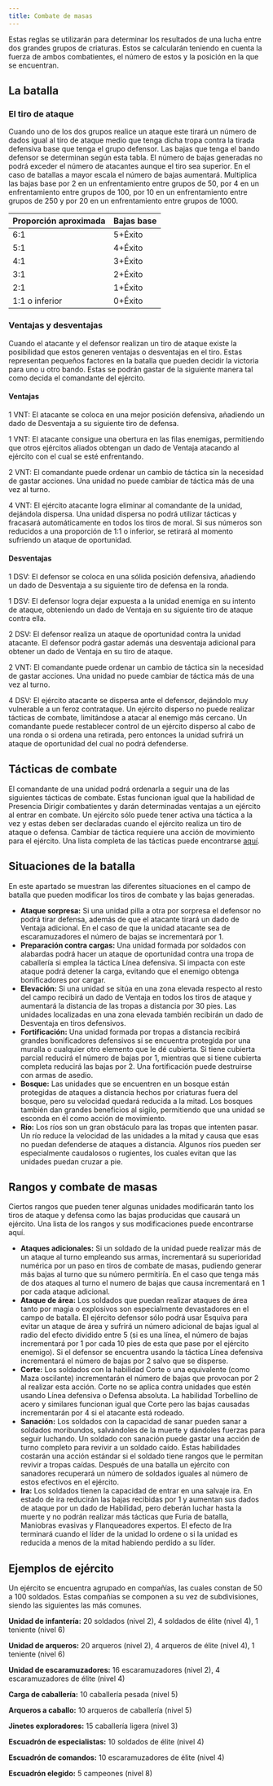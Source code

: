 ```yaml
---
title: Combate de masas
---
```


Estas reglas se utilizarán para determinar los resultados de una lucha entre dos grandes grupos de criaturas. Estos se calcularán teniendo en cuenta la fuerza de ambos combatientes, el número de estos y la posición en la que se encuentran. 

## La batalla

### El tiro de ataque

Cuando uno de los dos grupos realice un ataque este tirará un número de dados igual al tiro de ataque medio que tenga dicha tropa contra la tirada defensiva base que tenga el grupo defensor. Las bajas que tenga el bando defensor se determinan según esta tabla. El número de bajas generadas no podrá exceder el número de atacantes aunque el tiro sea superior. En el caso de batallas a mayor escala el número de bajas aumentará. Multiplica las bajas base por 2 en un enfrentamiento entre grupos de 50, por 4 en un enfrentamiento entre grupos de 100, por 10 en un enfrentamiento entre grupos de 250 y por 20 en un enfrentamiento entre grupos de 1000.

| Proporción aproximada | Bajas base |
| --------------------- | ---------- |
| 6:1                   | 5+Éxito    |
| 5:1                   | 4+Éxito    |
| 4:1                   | 3+Éxito    |
| 3:1​                   | 2+Éxito    |
| 2:1                   | 1+Éxito    |
| 1:1 o inferior        | 0+Éxito    |

### Ventajas y desventajas

Cuando el atacante y el defensor realizan un tiro de ataque existe la posibilidad que estos generen ventajas o desventajas en el tiro. Estas representan pequeños factores en la batalla que pueden decidir la victoria para uno u otro bando. Estas se podrán gastar de la siguiente manera tal como decida el comandante del ejército.

#### Ventajas

1 VNT: El atacante se coloca en una mejor posición defensiva, añadiendo un dado de Desventaja a su siguiente tiro de defensa.

1 VNT: El atacante consigue una obertura en las filas enemigas, permitiendo que otros ejércitos aliados obtengan un dado de Ventaja atacando al ejército con el cual se esté enfrentando.

2 VNT: El comandante puede ordenar un cambio de táctica sin la necesidad de gastar acciones. Una unidad no puede cambiar de táctica más de una vez al turno.

4 VNT: El ejército atacante logra eliminar al comandante de la unidad, dejándola dispersa. Una unidad dispersa no podrá utilizar tácticas y fracasará automáticamente en todos los tiros de moral. Si sus números son reducidos a una proporción de 1:1 o inferior, se retirará al momento sufriendo un ataque de oportunidad.

#### Desventajas

1 DSV: El defensor se coloca en una sólida posición defensiva, añadiendo un dado de Desventaja a su siguiente tiro de defensa en la ronda.

1 DSV: El defensor logra dejar expuesta a la unidad enemiga en su intento de ataque, obteniendo un dado de Ventaja en su siguiente tiro de ataque contra ella.

2 DSV: El defensor realiza un ataque de oportunidad contra la unidad atacante. El defensor podrá gastar además una desventaja adicional para obtener un dado de Ventaja en su tiro de ataque.

2  VNT: El comandante puede ordenar un cambio de táctica sin la necesidad de gastar acciones. Una unidad no puede cambiar de táctica más de una vez al turno.

4 DSV: El ejército atacante se dispersa ante el defensor, dejándolo muy vulnerable a un feroz contrataque. Un ejército disperso no puede realizar tácticas de combate, limitándose a atacar al enemigo más cercano. Un comandante puede restablecer control de un ejército disperso al cabo de una ronda o si ordena una retirada, pero entonces la unidad sufrirá un ataque de oportunidad del cual no podrá defenderse.

## Tácticas de combate

El comandante de una unidad podrá ordenarla a seguir una de las siguientes tácticas de combate. Estas funcionan igual que la habilidad de Presencia Dirigir combatientes y darán determinadas ventajas a un ejército al entrar en combate. Un ejército sólo puede tener activa una táctica a la vez y estas deben ser declaradas cuando el ejército realiza un tiro de ataque o defensa. Cambiar de táctica requiere una acción de movimiento para el ejército. Una lista completa de las tácticas puede encontrarse [aquí](https://raldamain.com/rules/Reglas%20adicionales/tacticas%20de%20combate.html).

## Situaciones de la batalla

En este apartado se muestran las diferentes situaciones en el campo de batalla que pueden modificar los tiros de combate y las bajas generadas. 

- **Ataque sorpresa:** Si una unidad pilla a otra por sorpresa el defensor no podrá tirar defensa, además de que el atacante tirará un dado de Ventaja adicional. En el caso de que la unidad atacante sea de escaramuzadores el número de bajas se incrementará por 1.
- **Preparación contra cargas:** Una unidad formada por soldados con alabardas podrá hacer un ataque de oportunidad contra una tropa de caballería si emplea la táctica Línea defensiva. Si impacta con este ataque podrá detener la carga, evitando que el enemigo obtenga bonificadores por cargar.
- **Elevación:** Si una unidad se sitúa en una zona elevada respecto al resto del campo recibirá un dado de Ventaja en todos los tiros de ataque y aumentará la distancia de las tropas a distancia por 30 pies. Las unidades localizadas en una zona elevada también recibirán un dado de Desventaja en tiros defensivos.
- **Fortificación:** Una unidad formada por tropas a distancia recibirá grandes bonificadores defensivos si se encuentra protegida por una muralla o cualquier otro elemento que le dé cubierta. Si tiene cubierta parcial reducirá el número de bajas por 1, mientras que si tiene cubierta completa reducirá las bajas por 2. Una fortificación puede destruirse con armas de asedio.
- **Bosque:** Las unidades que se encuentren en un bosque están protegidas de ataques a distancia hechos por criaturas fuera del bosque, pero su velocidad quedará reducida a la mitad. Los bosques también dan grandes beneficios al sigilo, permitiendo que una unidad se esconda en él como acción de movimiento.
- **Río:** Los ríos son un gran obstáculo para las tropas que intenten pasar. Un río reduce la velocidad de las unidades a la mitad y causa que esas no puedan defenderse de ataques a distancia. Algunos ríos pueden ser especialmente caudalosos o rugientes, los cuales evitan que las unidades puedan cruzar a pie.

## Rangos y combate de masas

Ciertos rangos que pueden tener algunas unidades modificarán tanto los tiros de ataque y defensa como las bajas producidas que causará un ejército. Una lista de los rangos y sus modificaciones puede encontrarse aquí.

- **Ataques adicionales:** Si un soldado de la unidad puede realizar más de un ataque al turno empleando sus armas, incrementará su superioridad numérica por un paso en tiros de combate de masas, pudiendo generar más bajas al turno que su número permitiría. En el caso que tenga más de dos ataques al turno el numero de bajas que causa incrementará en 1 por cada ataque adicional. 
- **Ataque de área:** Los soldados que puedan realizar ataques de área tanto por magia o explosivos son especialmente devastadores en el campo de batalla. El ejército defensor sólo podrá usar Esquiva para evitar un ataque de área y sufrirá un número adicional de bajas igual al radio del efecto dividido entre 5 (si es una línea, el número de bajas incrementará por 1 por cada 10 pies de esta que pase por el ejército enemigo). Si el defensor se encuentra usando la táctica Línea defensiva incrementará el número de bajas por 2 salvo que se disperse.
- **Corte:** Los soldados con la habilidad Corte o una equivalente (como Maza oscilante) incrementarán el número de bajas que provocan por 2 al realizar esta acción. Corte no se aplica contra unidades que estén usando Línea defensiva o Defensa absoluta. La habilidad Torbellino de acero y similares funcionan igual que Corte pero las bajas causadas incrementarán por 4 si el atacante está rodeado.
- **Sanación:** Los soldados con la capacidad de sanar pueden sanar a soldados moribundos, salvándoles de la muerte y dándoles fuerzas para seguir luchando. Un soldado con sanación puede gastar una acción de turno completo para revivir a un soldado caído. Estas habilidades costarán una acción estándar si el soldado tiene rangos que le permitan revivir a tropas caídas. Después de una batalla un ejército con sanadores recuperará un número de soldados iguales al número de estos efectivos en el ejército.
- **Ira:** Los soldados tienen la capacidad de entrar en una salvaje ira. En estado de ira reducirán las bajas recibidas por 1 y aumentan sus dados de ataque por un dado de Habilidad, pero deberán luchar hasta la muerte y no podrán realizar más tácticas que Furia de batalla, Maniobras evasivas y Flanqueadores expertos. El efecto de Ira terminará cuando el líder de la unidad lo ordene o si la unidad es reducida a menos de la mitad habiendo perdido a su líder.

## Ejemplos de ejército

Un ejército se encuentra agrupado en compañías, las cuales constan de 50 a 100 soldados. Estas compañías se componen a su vez de subdivisiones, siendo las siguientes las más comunes.

**Unidad de infantería:** 20 soldados (nivel 2), 4 soldados de élite (nivel 4), 1 teniente (nivel 6)

**Unidad de arqueros:** 20 arqueros (nivel 2), 4 arqueros de élite (nivel 4), 1 teniente (nivel 6)

**Unidad de escaramuzadores:** 16 escaramuzadores (nivel 2), 4 escaramuzadores de élite (nivel 4)

**Carga de caballería:** 10 caballería pesada (nivel 5)

**Arqueros a caballo:** 10 arqueros de caballería (nivel 5)

**Jinetes exploradores:** 15 caballería ligera (nivel 3)

**Escuadrón de especialistas:** 10 soldados de élite (nivel 4)

**Escuadrón de comandos:** 10 escaramuzadores de élite (nivel 4)

**Escuadrón elegido:** 5 campeones (nivel 8)